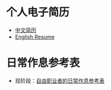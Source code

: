 # 个人电子简历

- [中文简历](RESUME-zh.md)
- [English Resume](RESUME-en.md)

# 日常作息参考表

- 现阶段：[自由职业者的日常作息参考表](WORK-AND-REST.md)